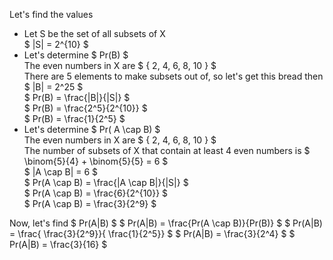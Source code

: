 Let's find the values

<ul>
    <li> Let S be the set of all subsets of X <br/> 
    $ |S| = 2^{10} $
    <li> Let's determine $ Pr(B) $ <br/> 
    The even numbers in X are $ { 2, 4, 6, 8, 10 } $ <br/> 
    There are 5 elements to make subsets out of, so let's get this bread then <br/> 
    $ |B| = 2^25 $ <br/> 
    $ Pr(B) = \frac{|B|}{|S|} $ <br/> 
    $ Pr(B) = \frac{2^5}{2^{10}} $ <br/> 
    $ Pr(B) = \frac{1}{2^5} $
    <li> Let's determine $ Pr( A \cap B) $ <br/> 
    The even numbers in X are $ { 2, 4, 6, 8, 10 } $ <br/> 
    The number of subsets of X that contain at least 4 even numbers is $ \binom{5}{4} + \binom{5}{5} = 6 $ <br/> 
    $ |A \cap B| = 6 $ <br/> 
    $ Pr(A \cap B) = \frac{|A \cap B|}{|S|} $ <br/> 
    $ Pr(A \cap B) = \frac{6}{2^{10}} $ <br/> 
    $ Pr(A \cap B) = \frac{3}{2^9} $
</ul>
Now, let's find $ Pr(A|B) $ 
$ Pr(A|B) = \frac{Pr(A \cap B)}{Pr(B)} $ 
$ Pr(A|B) = \frac{ \frac{3}{2^9}}{ \frac{1}{2^5}} $ 
$ Pr(A|B) = \frac{3}{2^4} $ 
$ Pr(A|B) = \frac{3}{16} $
